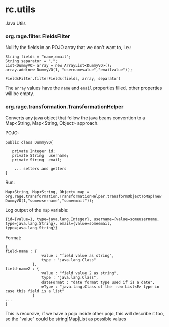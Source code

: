 # rc.utils

Java Utils

### org.rage.filter.FieldsFilter 

Nullify the fields in an POJO array that we don't want to, i.e.:
    
    String fields = "name,email";
    String separator = ",";
    List<DummyVO> array = new ArrayList<DummyVO>();
	array.add(new DummyVO(1, "usernamevalue","emailvalue"));
    
    FieldsFilter.filterFields(fields, array, separator)

The `array` values have the `name` and `email` properties filled, other properties will be empty.

###  org.rage.transformation.TransformationHelper 

Converts any java object that follow the java beans convention to a Map<String, Map<String, Object> approach.

POJO:

    public class DummyVO{
    
       private Integer id;
       private String  username;
       private String  email;
    
    	... setters and getters
    }

Run:

    Map<String, Map<String, Object> map = org.rage.transformation.TransformationHelper.transformObjectToMap(new DummyVO(1,"someusername","someemail"));

Log output of the `map` variable:

    {id={value=1, type=java.lang.Integer}, username={value=someusername, type=java.lang.String}, email={value=someemail, type=java.lang.String}}

Format:

    {
    field-name : {
    				value : "field value as string",
    				type : "java.lang.Class"
    			},
    field-name2 : {
    				value : "field value 2 as string",
    				type : "java.lang.Class",
    				dateFormat : "date format type used if is a date",
    				eType : "java.lang.Class of the  raw List<E> type in case this field is a list"
    			}
    ...
    }

This is recursive, if we have a pojo inside other pojo, this will describe it too, so the "value"  could be string|Map|List as possible values
